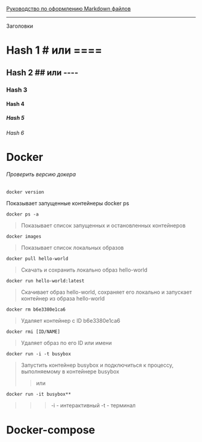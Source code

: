 [Руководство по оформлению Markdown файлов](https://gist.github.com/Jekins/2bf2d0638163f1294637 "Официальный FAQ")

-----------

Заголовки
# Hash 1 # или ====
## Hash 2 ## или ----
### Hash 3 
#### Hash 4
##### Hash 5
###### Hash 6

Docker
=======
###### Проверить версию докера
    docker version

Показывает запущенные контейнеры
    docker ps

    docker ps -a
> Показывает список запущенных и остановленных контейнеров

    docker images
> Показывает список локальных образов

    docker pull hello-world
> Скачать и сохранить локально образ hello-world

    docker run hello-world:latest
> Скачивает образ hello-world, сохраняет его локально и запускает контейнер из образа hello-world

    docker rm b6e3380e1ca6
> Удаляет контейнер с ID b6e3380e1ca6

    docker rmi [ID/NAME]
> Удаляет образ по его ID или имени

    docker run -i -t busybox
> Запустить контейнер busybox и подключиться к процессу, выполняемому в контейнере busybox 
>> или

    docker run -it busybox**
>>> -i - интерактивный
>>> -t - терминал


Docker-compose
=============